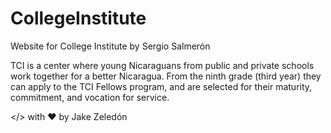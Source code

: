 # CollegeInstitute
Website for College Institute by Sergio Salmerón

TCI is a center where young Nicaraguans from public and private schools work together for a better Nicaragua. From the ninth grade (third year) they can apply to the TCI Fellows program, and are selected for their maturity, commitment, and vocation for service.

</> with ❤ by Jake Zeledón
